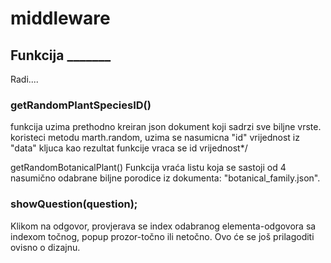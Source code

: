 # middleware

## Funkcija _______
Radi....
### getRandomPlantSpeciesID()
funkcija uzima prethodno kreiran json dokument koji sadrzi sve biljne vrste.
koristeci metodu marth.random, uzima se nasumicna "id" vrijednost iz "data" kljuca
kao rezultat funkcije vraca se id vrijednost*/
 
 
getRandomBotanicalPlant() 
Funkcija vraća listu koja se sastoji od 4 nasumično odabrane biljne porodice iz dokumenta: "botanical_family.json".


### showQuestion(question);  
Klikom na odgovor, provjerava se index odabranog elementa-odgovora sa indexom točnog, popup prozor-točno ili netočno. Ovo će se još prilagoditi ovisno o dizajnu.
